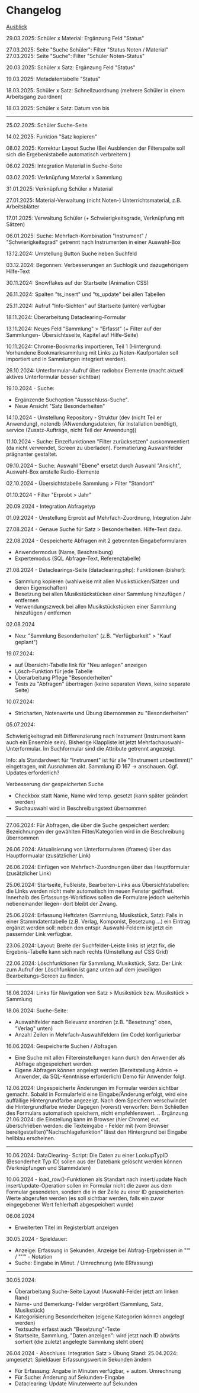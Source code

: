 ﻿# Changelog  

[Ausblick](outlook.md)

29.03.2025: Schüler x Material: Ergänzung Feld "Status" 

27.03.2025: Seite "Suche Schüler": Filter "Status Noten / Material"   
27.03.2025: Seite "Suche": Filter "Schüler Noten-Status"  

20.03.2025: Schüler x Satz: Ergänzung Feld "Status" 

19.03.2025: Metadatentabelle "Status" 

18.03.2025: Schüler x Satz: Schnellzuordnung (mehrere Schüler in einem Arbeitsgang zuordnen)

18.03.2025: Schüler x Satz: Datum von bis 


----

25.02.2025: Schüler Suche-Seite 

14.02.2025: Funktion "Satz kopieren" 

08.02.2025: Korrektur Layout Suche (Bei Ausblenden der Filterspalte soll sich die Ergebenistabelle automatisch verbreitern )

06.02.2025: Integration Material in Suche-Seite

03.02.2025: Verknüpfung Material x Sammlung 

31.01.2025: Verknüpfung Schüler x Material 

27.01.2025: Material-Verwaltung (nicht Noten-) Unterrichtsmaterial, z.B. Arbeitsblätter 

17.01.2025: Verwaltung Schüler (+ Schwierigkeitsgrade, Verknüpfung mit Sätzen) 

06.01.2025: Suche: Mehrfach-Kombination "Instrument" / "Schwierigkeitsgrad" getrennt nach Instrumenten in einer Auswahl-Box 

13.12.2024: Umstellung Button Suche neben Suchfeld 

03.12.2024: Begonnen: Verbesserungen an Suchlogik und dazugehörigem Hilfe-Text 

30.11.2024: Snowflakes auf der Startseite (Animation CSS) 

26.11.2024: Spalten "ts_insert" und "ts_update" bei allen Tabellen

25.11.2024: Aufruf "Info-Sichten" auf Startseite (unten) verfügbar  

18.11.2024: Überarbeitung Dataclearing-Formular 

13.11.2024: Neues Feld "Sammlung" > "Erfasst" (+ Filter auf der Sammlungen- Übersichtsseite, Kapitel auf Hilfe-Seite) 

10.11.2024: Chrome-Bookmarks importieren, Teil 1 (Hintergrund: Vorhandene Bookmarksammlung  mit Links zu Noten-Kaufportalen soll importiert und in Sammlungen integriert werden).   

26.10.2024: Unterformular-Aufruf über radiobox Elemente (macht aktuell aktives Unterformular besser sichtbar)

19.10.2024 - Suche: 
 * Ergänzende Suchoption "Aussschluss-Suche". 
 * Neue Ansicht "Satz Besonderheiten" 
 
14.10.2024 - Umstellung Repository - Struktur (dev (nicht Teil er Anwendung), notendb (ANwendungsdateien, für Installation benötigt), service (Zusatz-Aufträge, nicht Teil der Anwendung)) 

11.10.2024 - Suche: Einzelfunktionen "Filter zurücksetzen" auskommentiert (da nicht verwendet, Screen zu überladen). Formatierung Auswahlfelder prägnanter gestaltet. 

09.10.2024 - Suche: Auswahl "Ebene" ersetzt durch Auswahl "Ansicht", Auswahl-Box anstelle Radio-Elemente

02.10.2024 - Übersichtstabelle Sammlung > Filter "Standort" 

01.10.2024 - Filter "Erprobt > Jahr" 

20.09.2024 - Integration Abfragetyp 

01.09.2024 - Umstellung Erprobt auf Mehrfach-Zuordnung, Integration Jahr

27.08.2024 - Genaue Suche für Satz > Besonderheiten. Hilfe-Text dazu.   

22.08.2024 - Gespeicherte Abfragen mit 2 getrennten Eingabeformularen 
  * Anwendermodus (Name, Beschreibung)
  * Expertemodus (SQL Abfrage-Text, Referenztabelle)  

21.08.2024 - Dataclearings-Seite (dataclearing.php): Funktionen (bisher): 
  * Sammlung kopieren (wahlweise mit allen Musikstücken/Sätzen und deren Eigenschaften)
  * Besetzung bei allen Musikstückstücken einer Sammlung hinzufügen / entfernen 
  * Verwendungszweck bei allen Musikstückstücken einer Sammlung hinzufügen / entfernen

02.08.2024
 * Neu: "Sammlung Besonderheiten" (z.B. "Verfügbarkeit" > "Kauf geplant") 
 
19.07.2024: 
 * auf Übersicht-Tabelle link für "Neu anlegen" anzeigen
 * Lösch-Funktion für jede Tabelle  
 * Überarbeitung Pflege "Besonderheiten" 
 * Tests zu "Abfragen" übertragen (keine separaten Views, keine separate Seite) 


10.07.2024: 
 * Stricharten, Notenwerte und Übung übernommen zu "Besonderheiten" 

05.07.2024: 

Schwierigkeitsgrad mit Differenzierung nach Instrument (Instrument kann auch ein Ensemble sein). Bisherige Klappliste ist jetzt Mehrfachauswahl-Unterformular. Im Suchformular sind die Attribute getrennt angezeigt. 

Info: als Standardwert für "Instrument" ist für alle "(Instrument unbestimmt)" eingetragen, mit Ausnahmen akt. Sammlung iD 167 -> anschauen. Ggf. Updates erforderlich? 

Verbesserung der gespeicherten Suche 
 * Checkbox statt Name, Name wird temp. gesetzt (kann später geändert werden)
 * Suchauswahl wird in Beschreibungstext übernommen 

------------

27.06.2024: Für Abfragen, die über die Suche gespeichert werden: Bezeichnungen der gewählten Filter/Kategorien wird in die Beschreibung übernommen 

26.06.2024: Aktualisierung von Unterformularen (iframes) über das Hauptformualar (zusätzlicher Link)

26.06.2024: Einfügen von Mehrfach-Zuordnungen über das Hauptformular  (zusätzlicher Link)

25.06.2024: Startseite, Fußleiste, Bearbeiten-Links aus Übersichtstabellen: die Links werden nicht mehr automatisch im neuen Fenster geöffnet. Innerhalb des Erfassungs-Workflows sollen die Formulare jedoch weiterhin nebeneinander liegen- dort bleibt der Zwang. 

25.06.2024: Erfassung Heftdaten (Sammlung, Musikstück, Satz): Falls in einer Stammdatentabelle (z.B. Verlag, Komponist, Besetzung ...) ein Eintrag ergänzt werden soll: neben den entspr. Auswahl-Feldern ist jetzt ein passernder Link verfügbar. 

23.06.2024: Layout: Breite der Suchfelder-Leiste links ist jetzt fix, die Ergebnis-Tabelle kann sich nach rechts (Umstellung auf CSS Grid)   

22.06.2024: Löschfunktionen für Sammlung, Musikstück, Satz. Der Link zum Aufruf der Löschfunkion ist ganz unten auf dem jeweiligen Bearbeitungs-Screen zu finden.   

----

18.06.2024: Links für Navigation von Satz > Musikstück bzw. Musikstück > Sammlung  

18.06.2024: Suche-Seite: 
 * Auswahlfelder nach Relevanz anordnen (z.B. "Besetzung" oben, "Verlag" unten)
 * Anzahl Zeilen in Mehrfach-Auswahlfeldern (im Code) konfigurierbar  

16.06.2024: Gespeicherte Suchen / Abfragen
 * Eine Suche mit allen Filtereinstellungen kann durch den Anwender als Abfrage abgespeichert werden. 
 * Eigene Abfragen können angelegt werden (Bereitstellung Admin -> Anwender, da SQL-Kenntnisse erforderlich)
 Demo für Anwender folgt.    

12.06.2024: Ungespeicherte Änderungen im Formular werden sichtbar gemacht. 
Sobald in Formularfeld eine Eingabe/Änderung erfolgt, wird eine auffällige 
Hintergrundfarbe angezeigt. Nach dem Speichern verschwindet die Hintergrundfarbe wieder 
Dagegen (vorerst) verworfen: Beim Schließen des Formulars automatisch speichern, nicht empfehlenswert. .. Ergänzung 21.06.2024: die Einstellung kann im Browser (hier Chrome) evt. überschrieben werden: die Texteingabe - Felder mit (vom Browser bereitgestellten)"Nachschlagefunktion" lässt den Hintergrund bei Eingabe hellblau erscheinen. 

----

10.06.2024: DataClearing- Script: Die Daten zu einer LookupTypID (Besonderheit Typ ID) sollen aus der Datebank gelöscht werden können (Verknüpfungen und Stammdaten)

10.06.2024 - load_row()-Funktionen als Standart nach insert/update
Nach  insert/update-Operation sollen im Formular nicht die zuvor aus dem Formular gesendeten, sondern die in der Zeile zu einer ID gespeicherten Werte abgerufen werden (es soll sichtbar werden, falls ein zuvor eingegebener Wert fehlerhaft abgespeichert wurde)

06.06.2024 
  - Erweiterten Titel im Registerblatt anzeigen

30.05.2024 - Spieldauer:   
  - Anzeige: Erfassung in Sekunden, Anzeige bei Abfrag-Ergebnissen in "'" / "''" - Notation 
  - Suche: Eingabe in Minut. / Umrechnung (wie ERfassung) 

-----------------
30.05.2024: 
  - Überarbeitung Suche-Seite Layout (Auswahl-Felder jetzt am linken Rand) 
  - Name- und Bemerkung- Felder vergrößert (Sammlung, Satz, Musikstück) 
  - Kategorisierung Besonderheiten (eigene Kategorien können angelegt werden)
  - Textsuche erfasst auch "Besetzung"-Texte
  - Startseite, Sammlung, "Daten anzeigen": wird jetzt nach ID abwärts sortiert (die zuletzt angelegte Sammlung steht oben)

26.04.2024 - Abschluss: Integration Satz > Übung 
Stand: 25.04.2024: 
umgesetzt: Spieldauer Erfassungswert in Sekunden ändern 
  * Für Erfassung: Angabe in Minuten verfügbar, + autom. Umrechnung
  * Für Suche: Änderung auf Sekunden-Eingabe 
  * Dataclearing: Update Minutenwerte auf Sekunden  

